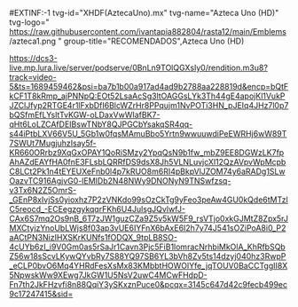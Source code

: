 #EXTINF:-1 tvg-id="XHDF(AztecaUno).mx" tvg-name="Azteca Uno (HD)" tvg-logo=" https://raw.githubusercontent.com/ivantapia882804/rasta12/main/Emblems /azteca1.png " group-title="RECOMENDADOS",Azteca Uno (HD)

https://dcs3-live.mp.lura.live/server/podserve/0BnLn9TOlQGXsly0/rendition.m3u8?track=video-5&ts=1689459462&psi=ba7b1b00a917ad4ad9b2788aa228819d&encp=bQtFkCF1T8kRmp_ajPNNpQ:EOt52LsaAcSg3ltOAGGsLYk3Th44gE4apojKl1VukPJZClJfyp2RTGE4r1lFxbDfI6BlcWZrHr8PPqujm1NvPOTi3HN_pJEIq4JHz7l0p7bQSfmEfLYsltTvKGW-oLDaxVwWIafBK7-qHt6LoLZCAfDEIBswTNbY8QJPGCbYsakqSR4qq-s44iPtbLXV66V5U_5Gb1w0fqsMAmuBbo5Yrtn9wwuuwdiPeEWRHj6wW89T7SWUt7MugjuhzIsay5f-KR660ORrbz9XqGxOPAY1QoRiSMzy2YpqQsN9b1fw_mbZ9EE8DGWzLK7fpAhAZdEAYfHA0fnE3FLsbLQRRfDS9dsX8Jh5VLNLuvjcXl12QzAVpvWpMcpbC8LCt2Pk1n4tEYEUXeFnb0l4p7kRUO8m6RI4pBkpVlJZOM74y6aRADg1SLwOazvTC916AgjvG0-lEMIDb2N48NWy9DNONyN9TNSwfzsq-v3Tx6N2Z5OmrS-_GEnP8xIvjSs0yioxhz7P2zVNKdo99sOzCkTg9yFeo3peAw4GU0kQde6tMTzlC5reocd_-ECEegzgykqqrFKh6U4JulsgJQvlwfJ-CAx6S7mq2Os9nB_6T7zJW1guzCZa9Z5v5kW5F9_rsVTjo0xkGJMtZ8Zpx5rJMXCtyjzYnoUbLWjs8f03ap3vUE6IYFnX6bAxE6I2h7y74J541sOZiPoA8i0_P2aACtPN3NizIHXSKrKUNfs1fODQX_9tpLB8SO-4cUYb6zI_i9V0Gm0as5rSaJr1Cavn3Pjc5FiB1lomracNrhbiMkOlA_KhRfbSQbZ56w18sScvLKywQYvbRy7S88YQ97SB6YL3bVh8Zv5ts14dzyj040hz3RwpP_eCLP0bvO6Mq4YHRdFesXsMx83KMbbtHOWOlYfe_jqTOUV0BaCCTggII8X5NpwskWw9XEwg7JkGW1U5NsV2uwC4MCwFHdpD-Fn7th2JkFHzvfi8n88QqiY3ySKxznPuce0&pcqx=3145c647d42c9fecb499ec9c17247415&sid=
